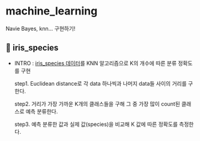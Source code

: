 # machine_learning
Navie Bayes, knn... 구현하기!



## 📂 iris_species
- INTRO : [iris_species 데이터](https://www.kaggle.com/datasets/uciml/iris?resource=download)를 KNN 알고리즘으로 K의 개수에 따른 분류 정확도를 구현


  step1. Euclidean distance로 각 data 하나씩과 나머지 data들 사이의 거리를 구한다.

  
  step2. 거리가 가장 가까운 K개의 클래스들을 구해 그 중 가장 많이 count된 클래스로 예측 분류한다.

  
  step3. 예측 분류한 값과 실제 값(species)을 비교해 K 값에 따른 정확도를 측정한다.
  

